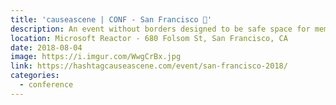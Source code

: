 ```yaml
---
title: 'causeascene | CONF - San Francisco 🤯️'
description: An event without borders designed to be safe space for members of marginalized communities in tech to tell their stories.
location: Microsoft Reactor - 680 Folsom St, San Francisco, CA
date: 2018-08-04
image: https://i.imgur.com/WwgCrBx.jpg
link: https://hashtagcauseascene.com/event/san-francisco-2018/
categories:
  - conference
---
```


